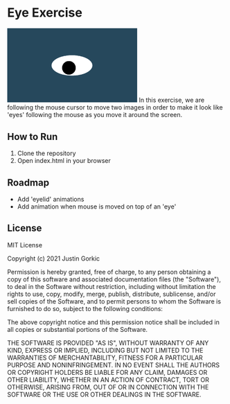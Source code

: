 # Eye Exercise
<img src= "oneeye.png" width='300'/>
In this exercise, we are following the mouse cursor to move two images in order to make it look like 'eyes' following the mouse as you move it around the screen.


## How to Run
1. Clone the repository
2. Open index.html in your browser


## Roadmap
* Add 'eyelid' animations
* Add animation when mouse is moved on top of an 'eye'


## License
MIT License

Copyright (c) 2021 Justin Gorkic

Permission is hereby granted, free of charge, to any person obtaining a copy
of this software and associated documentation files (the "Software"), to deal
in the Software without restriction, including without limitation the rights
to use, copy, modify, merge, publish, distribute, sublicense, and/or sell
copies of the Software, and to permit persons to whom the Software is
furnished to do so, subject to the following conditions:

The above copyright notice and this permission notice shall be included in all
copies or substantial portions of the Software.

THE SOFTWARE IS PROVIDED "AS IS", WITHOUT WARRANTY OF ANY KIND, EXPRESS OR
IMPLIED, INCLUDING BUT NOT LIMITED TO THE WARRANTIES OF MERCHANTABILITY,
FITNESS FOR A PARTICULAR PURPOSE AND NONINFRINGEMENT. IN NO EVENT SHALL THE
AUTHORS OR COPYRIGHT HOLDERS BE LIABLE FOR ANY CLAIM, DAMAGES OR OTHER
LIABILITY, WHETHER IN AN ACTION OF CONTRACT, TORT OR OTHERWISE, ARISING FROM,
OUT OF OR IN CONNECTION WITH THE SOFTWARE OR THE USE OR OTHER DEALINGS IN THE
SOFTWARE.

